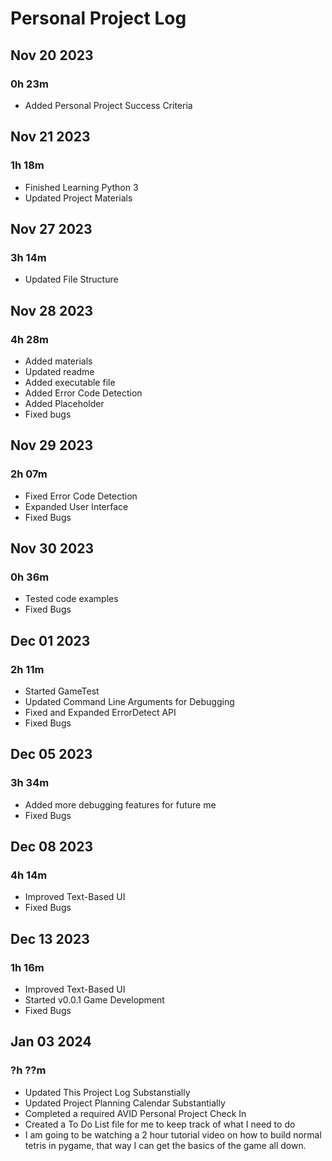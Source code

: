 # Personal Project Log

## Nov 20 2023
### 0h 23m
* Added Personal Project Success Criteria

## Nov 21 2023
### 1h 18m
* Finished Learning Python 3
* Updated Project Materials

## Nov 27 2023
### 3h 14m
* Updated File Structure

## Nov 28 2023
### 4h 28m
* Added materials
* Updated readme 
* Added executable file
* Added Error Code Detection
* Added Placeholder
* Fixed bugs

## Nov 29 2023
### 2h 07m
* Fixed Error Code Detection
* Expanded User Interface
* Fixed Bugs

## Nov 30 2023
### 0h 36m
* Tested code examples
* Fixed Bugs

## Dec 01 2023
### 2h 11m
* Started GameTest
* Updated Command Line Arguments for Debugging
* Fixed and Expanded ErrorDetect API
* Fixed Bugs

## Dec 05 2023
### 3h 34m
* Added more debugging features for future me
* Fixed Bugs

## Dec 08 2023
### 4h 14m
* Improved Text-Based UI
* Fixed Bugs

## Dec 13 2023
### 1h 16m
* Improved Text-Based UI
* Started v0.0.1 Game Development
* Fixed Bugs

## Jan 03 2024
### ?h ??m
* Updated This Project Log Substanstially
* Updated Project Planning Calendar Substantially
* Completed a required AVID Personal Project Check In
* Created a To Do List file for me to keep track of what I need to do
* I am going to be watching a 2 hour tutorial video on how to build normal tetris in pygame, that way I can get the basics of the game all down.